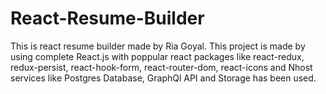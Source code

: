 # React-Resume-Builder
This is react resume builder made by Ria Goyal. This project is made by using complete React.js with poppular react packages like react-redux, redux-persist, react-hook-form, react-router-dom, react-icons and Nhost services like Postgres Database, GraphQl API and Storage has been used.
